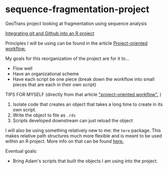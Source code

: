 
<!-- README.md is generated from README.Rmd. Please edit that file -->
sequence-fragmentation-project
==============================

GeoTrans project looking at fragmentation using sequence analysis

[Integrating git and Github into an R project](https://happygitwithr.com/)

Principles I will be using can be found in the article [Project-oriented workflow.](https://www.tidyverse.org/articles/2017/12/workflow-vs-script/)

My goals for this reorganization of the project are for it to...

-   Flow well
-   Have an organizational scheme
-   Have each script be one piece (break down the workflow into small pieces that are each in their own script)

TIPS FOR MYSELF (directly from that article ["project-oriented workflow".](https://www.tidyverse.org/articles/2017/12/workflow-vs-script/) )

1.  Isolate code that creates an object that takes a long time to create in its own script.
2.  Write the object to file as `.rds`
3.  Scripts developed downstream can just reload the object

I will also be using something relatively new to me: the `here` package. This makes relative path structures much more flexible and is meant to be used within an R project. More info on that can be found [here.](https://github.com/jennybc/here_here)

Eventual goals:

-   Bring Adam's scripts that built the objects I am using into the project.

